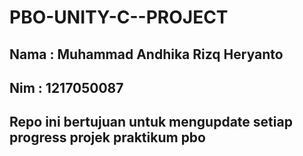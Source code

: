 # PBO-UNITY-C--PROJECT
## Nama : Muhammad Andhika Rizq Heryanto
## Nim  : 1217050087
## Repo ini bertujuan untuk mengupdate setiap progress projek praktikum pbo
